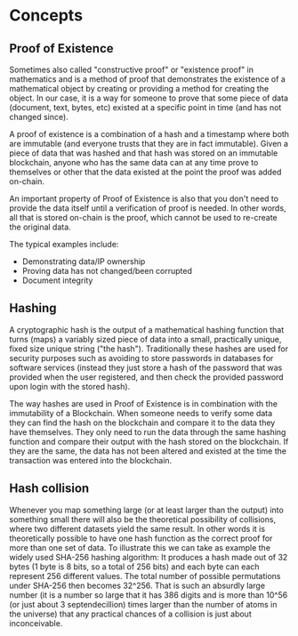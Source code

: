 # Concepts

## Proof of Existence

Sometimes also called "constructive proof" or "existence proof" in mathematics and is a method of proof that 
demonstrates the existence of a mathematical object by creating or providing a method for creating the object.
In our case, it is a way for someone to prove that some piece of data (document, text, bytes, etc)
existed at a specific point in time (and has not changed since).

A proof of existence is a combination of a hash and a timestamp where both are immutable (and everyone trusts
that they are in fact immutable). Given a piece of data that was hashed and that hash was stored on an immutable blockchain,
anyone who has the same data can at any time prove to themselves or other that the data existed at the point the proof was added on-chain.

An important property of Proof of Existence is also that you don't need to provide the data itself until 
a verification of proof is needed. In other words, all that is stored on-chain is the proof, which cannot be used 
to re-create the original data.

The typical examples include:
- Demonstrating data/IP ownership
- Proving data has not changed/been corrupted
- Document integrity

## Hashing

A cryptographic hash is the output of a mathematical hashing function that turns (maps) a variably sized piece of data
into a small, practically unique, fixed size unique string ("the hash").
Traditionally these hashes are used for security purposes such as avoiding to store passwords in 
databases for software services (instead they just store a hash of the password that was provided 
when the user registered, and then check the provided password upon login with the stored hash). 

The way hashes are used in Proof of Existence is in combination with the immutability of a Blockchain. 
When someone needs to verify some data they can find the hash on the blockchain and compare it to the data they have themselves. 
They only need to run the data through the same hashing function and compare their output with the hash stored on the blockchain. 
If they are the same, the data has not been altered and existed at the time the transaction was entered into the blockchain.

## Hash collision

Whenever you map something large (or at least larger than the output) into something small there will also be the 
theoretical possibility of collisions, where two different datasets yield the same result. 
In other words it is theoretically possible to have one hash function as the correct proof for more than one set of data. 
To illustrate this we can take as example the widely used SHA-256 hashing algorithm: 
It produces a hash made out of 32 bytes (1 byte is 8 bits, so a total of 256 bits) 
and each byte can each represent 256 different values. The total number of possible 
permutations under SHA-256 then becomes 32^256. That is such an absurdly large number 
(it is a number so large that it has 386 digits and is more than 10^56 (or just about 3 septendecillion) 
times larger than the number of atoms in the universe) that any practical chances of a collision is just about inconceivable.